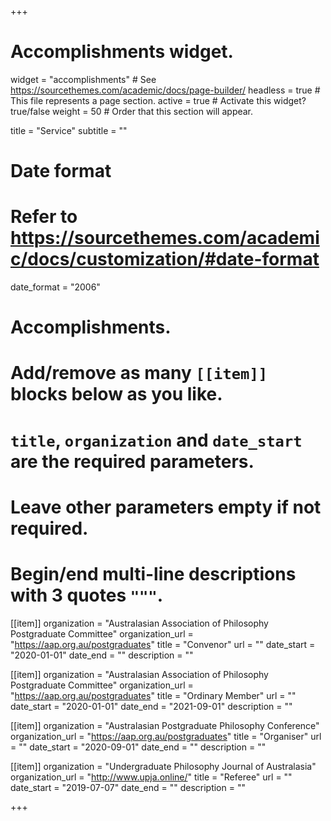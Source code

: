 +++
# Accomplishments widget.
widget = "accomplishments"  # See https://sourcethemes.com/academic/docs/page-builder/
headless = true  # This file represents a page section.
active = true  # Activate this widget? true/false
weight = 50  # Order that this section will appear.

title = "Service"
subtitle = ""

# Date format
#   Refer to https://sourcethemes.com/academic/docs/customization/#date-format
date_format = "2006"

# Accomplishments.
#   Add/remove as many `[[item]]` blocks below as you like.
#   `title`, `organization` and `date_start` are the required parameters.
#   Leave other parameters empty if not required.
#   Begin/end multi-line descriptions with 3 quotes `"""`.

[[item]]
  organization = "Australasian Association of Philosophy Postgraduate Committee"
  organization_url = "https://aap.org.au/postgraduates"
  title = "Convenor"
  url = ""
  date_start = "2020-01-01"
  date_end = ""
  description = ""
  
[[item]]
  organization = "Australasian Association of Philosophy Postgraduate Committee"
  organization_url = "https://aap.org.au/postgraduates"
  title = "Ordinary Member"
  url = ""
  date_start = "2020-01-01"
  date_end = "2021-09-01"
  description = ""
  
[[item]]
  organization = "Australasian Postgraduate Philosophy Conference"
  organization_url = "https://aap.org.au/postgraduates"
  title = "Organiser"
  url = ""
  date_start = "2020-09-01"
  date_end = ""
  description = ""

[[item]]
  organization = "Undergraduate Philosophy Journal of Australasia"
  organization_url = "http://www.upja.online/"
  title = "Referee"
  url = ""
  date_start = "2019-07-07"
  date_end = ""
  description = ""

+++
